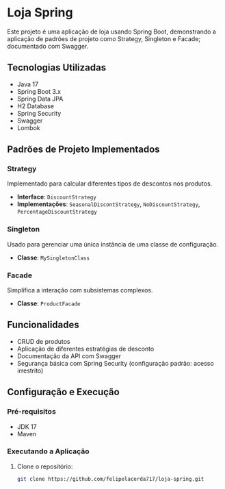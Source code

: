 # Loja Spring

Este projeto é uma aplicação de loja usando Spring Boot, demonstrando a aplicação de padrões de projeto como Strategy, Singleton e Facade; documentado com Swagger.

## Tecnologias Utilizadas
- Java 17
- Spring Boot 3.x
- Spring Data JPA
- H2 Database
- Spring Security
- Swagger
- Lombok

## Padrões de Projeto Implementados
### Strategy
Implementado para calcular diferentes tipos de descontos nos produtos.
- **Interface**: `DiscountStrategy`
- **Implementações**: `SeasonalDiscontStrategy`, `NoDiscountStrategy`, `PercentageDiscountStrategy`

### Singleton
Usado para gerenciar uma única instância de uma classe de configuração.
- **Classe**: `MySingletonClass`

### Facade
Simplifica a interação com subsistemas complexos.
- **Classe**: `ProductFacade`

## Funcionalidades
- CRUD de produtos
- Aplicação de diferentes estratégias de desconto
- Documentação da API com Swagger
- Segurança básica com Spring Security (configuração padrão: acesso irrestrito)

## Configuração e Execução
### Pré-requisitos
- JDK 17
- Maven

### Executando a Aplicação
1. Clone o repositório:
   ```sh
   git clone https://github.com/felipelacerda717/loja-spring.git
